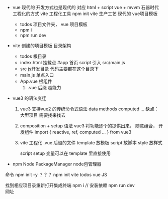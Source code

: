 - vue 现代的
    开发方式也是现代的   对应 html + script vue + mvvm       石器时代
    工程化的方式   vite  工程化工具
    npm init vite   生产工艺
    现代的 vue项目模板
    - todos 项目文件夹， vue 项目模板
    - npm i 
    - npm run dev


- vite 创建的项目模板  目录架构
    - todos 根目录
    - index.html 挂载点 #app 首页
        script 引入 src/main.js
    - src js开发目录   代码主要都在这个目录下
    - main.js 单点入口
    - App.vue 根组件
        1. .vue  后缀   超能力


- vue3 的语法变迁

    1. vue3 支持vue2 的传统命令式语法
        data  methods  computed ...     缺点： 大型项目   需要找来找去

    2. composition + setup  语法
        vue3 将功能逐个的提供出来， 随意组合， 开发组件
        import { reactive, ref, computed ... } from vue3
    
    3. vite 工程化
        .vue 后缀的文件
        template  放模板
        script    放脚本
        style     放样式


        script   setup       变量可以在 template 里直接使用
    











- npm    Node PackageManager      node包管理器



命令
npm init -y  ？？？
npm init vite
todos
vue
JS

找到相应项目录重新打开集成终端
npm i     // 安装依赖
npm run dev     
网址
